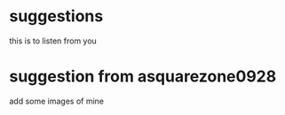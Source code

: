 # suggestions
this is to listen from you
# suggestion from asquarezone0928
add some images of mine 
